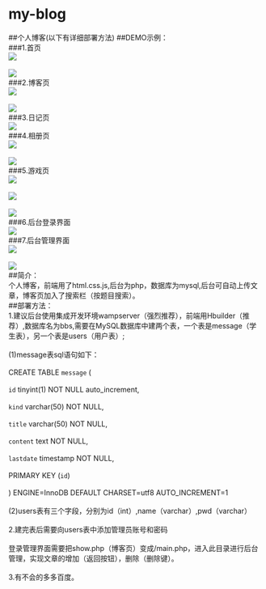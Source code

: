 # my-blog
##个人博客(以下有详细部署方法)
##DEMO示例：</br>
###1.首页
<br>![](https://github.com/6688jingtian/my-blog/raw/master/img/one.png)</br>
<br>![](https://github.com/6688jingtian/my-blog/raw/master/img/two.png)</br>
###2.博客页
<br>![](https://github.com/6688jingtian/my-blog/raw/master/img/three.png)</br>
<br>![](https://github.com/6688jingtian/my-blog/raw/master/img/four.png)</br>
###3.日记页
<br>![](https://github.com/6688jingtian/my-blog/raw/master/img/five.png)</br>
###4.相册页
<br>![](https://github.com/6688jingtian/my-blog/raw/master/img/six.png)</br>
<br>![](https://github.com/6688jingtian/my-blog/raw/master/img/seven.png)</br>
###5.游戏页
<br>![](https://github.com/6688jingtian/my-blog/raw/master/img/eight.png)</br>
<br>![](https://github.com/6688jingtian/my-blog/raw/master/img/nine.png)</br>
<br>![](https://github.com/6688jingtian/my-blog/raw/master/img/ten.png)</br>
###6.后台登录界面
<br>![](https://github.com/6688jingtian/my-blog/raw/master/img/eleven.png)</br>
###7.后台管理界面
<br>![](https://github.com/6688jingtian/my-blog/raw/master/img/twelve.png)</br>
<br>![](https://github.com/6688jingtian/my-blog/raw/master/img/thirteen.png)</br>
##简介：
<br>个人博客，前端用了html.css.js,后台为php，数据库为mysql,后台可自动上传文章，博客页加入了搜索栏（按题目搜索）。</br>
##部署方法：
<br>1.建议后台使用集成开发环境wampserver（强烈推荐），前端用Hbuilder（推荐）,数据库名为bbs,需要在MySQL数据库中建两个表，一个表是message（学生表），另一个表是users（用户表）;</br>
<br>(1)message表sql语句如下：</br>
<br>CREATE TABLE `message` (</br>
 <br>`id` tinyint(1) NOT NULL auto_increment,</br>
 <br>`kind` varchar(50) NOT NULL,</br>
 <br>`title` varchar(50) NOT NULL,</br>
 <br>`content` text NOT NULL,</br>
 <br>`lastdate` timestamp NOT NULL,</br>
 <br>PRIMARY KEY (`id`)</br>
<br>) ENGINE=InnoDB DEFAULT CHARSET=utf8 AUTO_INCREMENT=1 </br>
<br>(2)users表有三个字段，分别为id（int）,name（varchar）,pwd（varchar）</br>
<br>2.建完表后需要向users表中添加管理员账号和密码</br>
<br>登录管理界面需要把show.php（博客页）变成/main.php，进入此目录进行后台管理，实现文章的增加（返回按钮），删除（删除键）。</br>
<br>3.有不会的多多百度。</br>
